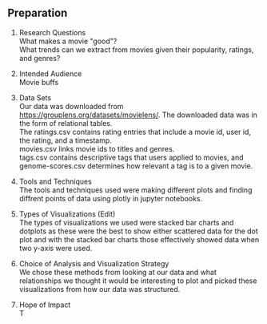 ## Preparation

1. Research Questions\
    What makes a movie "good"?  
    What trends can we extract from movies given their popularity, ratings, and genres?  

2. Intended Audience\
    Movie buffs

3. Data Sets\
    Our data was downloaded from https://grouplens.org/datasets/movielens/. The downloaded data was in the form of relational tables.  
    The ratings.csv contains rating entries that include a movie id, user id, the rating, and a timestamp.  
    movies.csv links movie ids to titles and genres.  
    tags.csv contains descriptive tags that users applied to movies, and genome-scores.csv determines how relevant a tag is to a given movie.

4. Tools and Techniques\
    The tools and techniques used were making different plots and finding diffrent points of data using plotly in jupyter notebooks.

5. Types of Visualizations (Edit)\
    The types of visualizations we used were stacked bar charts and dotplots as these were the best to show either scattered data for the dot plot and with the stacked bar charts those effectively showed data when two y-axis were used.

6. Choice of Analysis and Visualization Strategy\
    We chose these methods from looking at our data and what relationships we thought it would be interesting to plot and picked these visualizations from how our data was structured. 

7. Hope of Impact\
    T